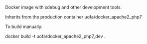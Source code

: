 
Docker image with xdebug and other development tools.

Inherits from the production container uofa/docker_apache2_php7

To build manually.

docker build -t uofa/docker_apache2_php7_dev .
